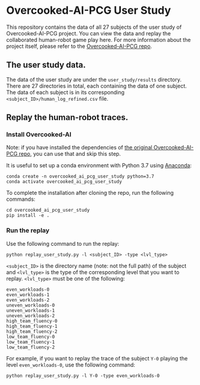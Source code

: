 # Overcooked-AI-PCG User Study

This repository contains the data of all 27 subjects of the user study of Overcooked-AI-PCG project. You can view the data and replay the collaborated human-robot game play here. For more information about the project itself, please refer to the [Overcooked-AI-PCG repo](https://github.com/icaros-usc/overcooked_ai).

## The user study data.

The data of the user study are under the `user_study/results` directory. There are 27 directories in total, each containing the data of one subject. The data of each subject is in its corresponding `<subject_ID>/human_log_refined.csv` file.

## Replay the human-robot traces.

### Install Overcooked-AI

Note: if you have installed the dependencies of [the original Overcooked-AI-PCG repo](https://github.com/icaros-usc/overcooked_ai), you can use that and skip this step.

It is useful to set up a conda environment with Python 3.7 using
[Anaconda](https://www.anaconda.com/products/individual):

```
conda create -n overcooked_ai_pcg_user_study python=3.7
conda activate overcooked_ai_pcg_user_study
```

To complete the installation after cloning the repo, run the following commands:

```
cd overcooked_ai_pcg_user_study
pip install -e .
```

### Run the replay

Use the following command to run the replay:

```
python replay_user_study.py -l <subject_ID> -type <lvl_type>
```

`<subject_ID>` is the directory name (note: not the full path) of the subject and `<lvl_type>` is the type of the corresponding level that you want to replay. `<lvl_type>` must be one of the following:
```
even_workloads-0
even_workloads-1
even_workloads-2
uneven_workloads-0
uneven_workloads-1
uneven_workloads-2
high_team_fluency-0
high_team_fluency-1
high_team_fluency-2
low_team_fluency-0
low_team_fluency-1
low_team_fluency-2
```
For example, if you want to replay the trace of the subject `Y-0` playing the level `even_workloads-0`, use the following command:

```
python replay_user_study.py -l Y-0 -type even_workloads-0
```
